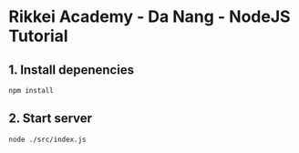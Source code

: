 # Rikkei Academy - Da Nang - NodeJS Tutorial

## 1. Install depenencies
```shell
npm install
```

## 2. Start server
```shell
node ./src/index.js
```
